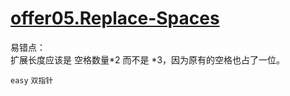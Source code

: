 # [offer05.Replace-Spaces](https://leetcode-cn.com/problems/ti-huan-kong-ge-lcof/)

易错点：  
扩展长度应该是 空格数量*2 而不是 *3，因为原有的空格也占了一位。

`easy` `双指针`